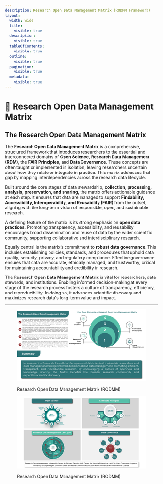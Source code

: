 ```yaml
---
description: Research Open Data Management Matrix (RODMM Framework)
layout:
  width: wide
  title:
    visible: true
  description:
    visible: true
  tableOfContents:
    visible: true
  outline:
    visible: true
  pagination:
    visible: true
  metadata:
    visible: true
---
```


# 🔴 Research Open Data Management Matrix

## **The Research Open Data Management Matrix**

The **Research Open Data Management Matrix** is a comprehensive, structured framework that introduces researchers to the essential and interconnected domains of **Open Science**, **Research Data Management (RDM)**, the **FAIR Principles**, and **Data Governance**. These concepts are often taught or implemented in isolation, leaving researchers uncertain about how they relate or integrate in practice. This matrix addresses that gap by mapping interdependencies across the research data lifecycle.

Built around the core stages of data stewardship, **collection, processing, analysis, preservation, and sharing,** the matrix offers actionable guidance at each step. It ensures that data are managed to support **Findability, Accessibility, Interoperability, and Reusability (FAIR)** from the outset, aligning with the long-term vision of responsible, open, and sustainable research.

A defining feature of the matrix is its strong emphasis on **open data practices**. Promoting transparency, accessibility, and reusability encourages broad dissemination and reuse of data by the wider scientific community, supporting collaborative and interdisciplinary research.

Equally central is the matrix’s commitment to **robust data governance**. This includes establishing policies, standards, and procedures that uphold data quality, security, privacy, and regulatory compliance. Effective governance ensures that data are accurate, ethically managed, and trustworthy, critical for maintaining accountability and credibility in research.

The **Research Open Data Management Matrix** is vital for researchers, data stewards, and institutions. Enabling informed decision-making at every stage of the research process fosters a culture of transparency, efficiency, and reproducibility. In doing so, it advances scientific discovery and maximizes research data's long-term value and impact.

***

<div data-full-width="false"><figure><img src="../../.gitbook/assets/Designrff-1.jpg" alt=""><figcaption><p>Research Open Data Management Matrix (RODMM)</p></figcaption></figure></div>

<div data-full-width="false"><figure><img src="../../.gitbook/assets/Designrff-2.jpg" alt=""><figcaption><p>Research Open Data Management Matrix (RODMM)</p></figcaption></figure></div>
